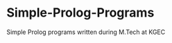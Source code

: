 Simple-Prolog-Programs
======================

Simple Prolog programs written during M.Tech at KGEC
